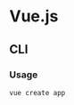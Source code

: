 # Vue.js

<!--
https://www.youtube.com/watch?v=vB6rmWCmANA
https://www.youtube.com/watch?v=w0p7ywfHesw

https://github.com/Zakyat/zakyat
https://github.com/vmasdani/cozypos/tree/4aabcd52700d4e0ee14e1d1c500818f4fb7f7734

https://leanpub.com/vue-typescript

https://app.pluralsight.com/paths/skill/vue

https://github.com/qq449245884/vue-okr-tree

https://app.pluralsight.com/library/courses/vuex-state-management/table-of-contents

https://www.linkedin.com/learning/building-a-video-chat-app-with-vue-js-and-firebase/why-vue-and-firebase-for-real-time-video
https://www.linkedin.com/learning/vue-js-creating-and-hosting-a-full-stack-site/create-and-host-a-full-stack-site-with-vue-js

https://app.pluralsight.com/course-player?courseId=93623a8f-a551-4939-9527-5c8d1a88360a
https://www.packtpub.com/web-development/vue-js-2-academy-learn-vue-step-by-step-video
https://www.packtpub.com/programming/vue-js-build-a-full-stack-app-with-firebase-vuex-and-router-video
https://www.packtpub.com/programming/testing-vue-js-components-with-jest
https://www.packtpub.com/business-other/building-forms-with-vue-js
https://www.packtpub.com/web-development/hands-styling-vuejs-web-apps-element-ui-and-iview-video
https://www.packtpub.com/web-development/hands-vuex-vuejs-applications-video
https://www.packtpub.com/web-development/real-world-projects-vuejs-video
https://www.packtpub.com/web-development/full-stack-web-development-vuejs-and-nodejs-video
https://www.packtpub.com/programming/typescript-3-0-projects
https://www.packtpub.com/business-other/vue-js-understanding-its-tools-and-ecosystem

https://www.digitalocean.com/community/tutorials/vuejs-vue-with-i18n

https://dev.to/mcraealex/setting-up-vue-and-phoenix-1-5-with-vue-cli-488c
-->

## CLI

### Usage

```sh
vue create app
```
